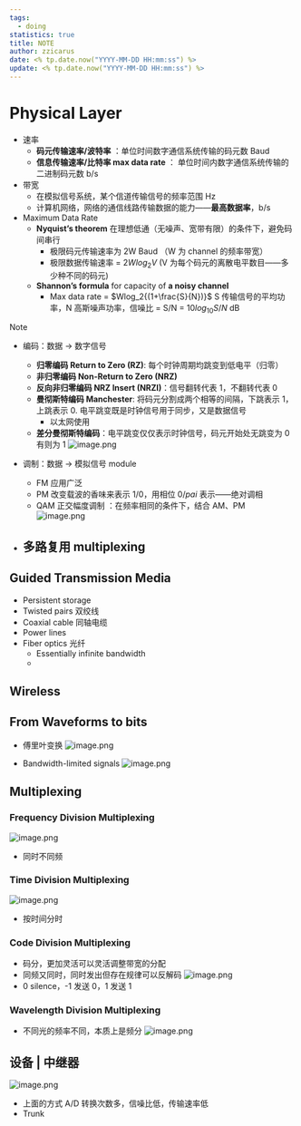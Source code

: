 ```yaml
---
tags:
  - doing
statistics: true
title: NOTE
author: zzicarus
date: <% tp.date.now("YYYY-MM-DD HH:mm:ss") %>
update: <% tp.date.now("YYYY-MM-DD HH:mm:ss") %>
---
```


# Physical Layer

- 速率
	- **码元传输速率/波特率** ：单位时间数字通信系统传输的码元数  Baud
	- **信息传输速率/比特率 max data rate** ： 单位时间内数字通信系统传输的二进制码元数  b/s
- 带宽
	- 在模拟信号系统，某个信道传输信号的频率范围 Hz
	- 计算机网络，网络的通信线路传输数据的能力——**最高数据率**，b/s
- Maximum Data Rate
	- **Nyquist’s theorem**  在理想低通（无噪声、宽带有限）的条件下，避免码间串行
		- 极限码元传输速率为 2W Baud （W 为 channel 的频率带宽）
		- 极限数据传输速率 = $2Wlog_2V$ (V 为每个码元的离散电平数目——多少种不同的码元)
	- **Shannon’s formula** for capacity of **a noisy channel**
		- Max data rate = $Wlog_2{(1+\frac{S}{N})}$  S 传输信号的平均功率，N 高斯噪声功率，信噪比 = S/N = $10log_{10}S/N$ dB

>[!note] 

- 编码：数据 -> 数字信号
	- **归零编码 Return to Zero (RZ)**: 每个时钟周期均跳变到低电平（归零）
	- **非归零编码 Non-Return to Zero (NRZ)**
	- **反向非归零编码 NRZ Insert (NRZI)**：信号翻转代表 1，不翻转代表 0
	- **曼彻斯特编码 Manchester**: 将码元分割成两个相等的间隔，下跳表示 1，上跳表示 0. 电平跳变既是时钟信号用于同步，又是数据信号
		- 以太网使用
	- **差分曼彻斯特编码**：电平跳变仅仅表示时钟信号，码元开始处无跳变为 0 有则为 1
![image.png](https://zzh-pic-for-self.oss-cn-hangzhou.aliyuncs.com/img/202409261002264.png)

- 调制：数据 -> 模拟信号 module
	- FM 应用广泛
	- PM 改变载波的香味来表示 1/0，用相位 $0/pai$ 表示——绝对调相
	- QAM 正交幅度调制 ：在频率相同的条件下，结合 AM、PM
![image.png](https://zzh-pic-for-self.oss-cn-hangzhou.aliyuncs.com/img/202409261020490.png)
- 多路复用 multiplexing
	- 

## Guided Transmission Media

- Persistent storage
- Twisted pairs 双绞线
- Coaxial cable 同轴电缆
- Power lines
- Fiber optics 光纤
	- Essentially infinite bandwidth
	- 

## Wireless

## From Waveforms to bits

- 傅里叶变换
  ![image.png](https://zzh-pic-for-self.oss-cn-hangzhou.aliyuncs.com/img/202409251023470.png)

- Bandwidth-limited signals
![image.png](https://zzh-pic-for-self.oss-cn-hangzhou.aliyuncs.com/img/202409260926012.png)

## Multiplexing

### Frequency Division Multiplexing

![image.png](https://zzh-pic-for-self.oss-cn-hangzhou.aliyuncs.com/img/202409261034571.png)

- 同时不同频

### Time Division Multiplexing

![image.png](https://zzh-pic-for-self.oss-cn-hangzhou.aliyuncs.com/img/202409261034127.png)

- 按时间分时

### Code Division Multiplexing

- 码分，更加灵活可以灵活调整带宽的分配
- 同频又同时，同时发出但存在规律可以反解码
![image.png](https://zzh-pic-for-self.oss-cn-hangzhou.aliyuncs.com/img/202409261044456.png)
- 0 silence，-1 发送 0，1 发送 1

### Wavelength Division Multiplexing

- 不同光的频率不同，本质上是频分
![image.png](https://zzh-pic-for-self.oss-cn-hangzhou.aliyuncs.com/img/202409261046301.png)

## 设备 | 中继器

![image.png](https://zzh-pic-for-self.oss-cn-hangzhou.aliyuncs.com/img/202409261055974.png)

- 上面的方式 A/D 转换次数多，信噪比低，传输速率低
- Trunk